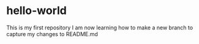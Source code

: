 # hello-world
This is my first repository
I am now learning how to make a new branch to capture my changes to README.md
